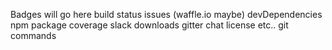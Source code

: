Badges will go here
build status
issues (waffle.io maybe)
devDependencies
npm package
coverage
slack
downloads
gitter chat
license
etc..
git commands
